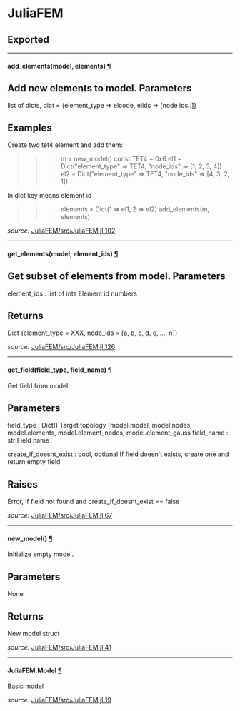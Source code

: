 # JuliaFEM

## Exported

---

<a id="method__add_elements.1" class="lexicon_definition"></a>
#### add_elements(model,  elements) [¶](#method__add_elements.1)
Add new elements to model.
Parameters
----------
list of dicts, dict = {element_type => elcode, elids => [node ids..]}

Examples
--------
Create two tet4 element and add them:

>>> m = new_model()
>>> const TET4 = 0x6
>>> el1 = Dict("element_type" => TET4, "node_ids" => [1, 2, 3, 4])
>>> el2 = Dict("element_type" => TET4, "node_ids" => [4, 3, 2, 1])

In dict key means element id

>>> elements = Dict(1 => el1, 2 => el2)
>>> add_elements(m, elements)



*source:*
[JuliaFEM/src/JuliaFEM.jl:102](https://github.com/JuliaFEM/JuliaFEM.jl/tree/e4544d2b8d034469617e908134cbae74008ba189/src/JuliaFEM.jl#L102)

---

<a id="method__get_elements.1" class="lexicon_definition"></a>
#### get_elements(model,  element_ids) [¶](#method__get_elements.1)
Get subset of elements from model.
Parameters
----------
element_ids : list of ints
    Element id numbers

Returns
-------
Dict
{element_type = XXX, node_ids = [a, b, c, d, e, ..., n]}


*source:*
[JuliaFEM/src/JuliaFEM.jl:126](https://github.com/JuliaFEM/JuliaFEM.jl/tree/e4544d2b8d034469617e908134cbae74008ba189/src/JuliaFEM.jl#L126)

---

<a id="method__get_field.1" class="lexicon_definition"></a>
#### get_field(field_type,  field_name) [¶](#method__get_field.1)
Get field from model.

Parameters
----------
field_type : Dict()
    Target topology (model.model, model.nodes, model.elements,
                     model.element_nodes, model.element_gauss
field_name : str
    Field name

create_if_doesnt_exist : bool, optional
    If field doesn't exists, create one and return empty field

Raises
------
Error, if field not found and create_if_doesnt_exist == false


*source:*
[JuliaFEM/src/JuliaFEM.jl:67](https://github.com/JuliaFEM/JuliaFEM.jl/tree/e4544d2b8d034469617e908134cbae74008ba189/src/JuliaFEM.jl#L67)

---

<a id="method__new_model.1" class="lexicon_definition"></a>
#### new_model() [¶](#method__new_model.1)
Initialize empty model.

Parameters
----------
None

Returns
-------
New model struct


*source:*
[JuliaFEM/src/JuliaFEM.jl:41](https://github.com/JuliaFEM/JuliaFEM.jl/tree/e4544d2b8d034469617e908134cbae74008ba189/src/JuliaFEM.jl#L41)

---

<a id="type__model.1" class="lexicon_definition"></a>
#### JuliaFEM.Model [¶](#type__model.1)
Basic model


*source:*
[JuliaFEM/src/JuliaFEM.jl:19](https://github.com/JuliaFEM/JuliaFEM.jl/tree/e4544d2b8d034469617e908134cbae74008ba189/src/JuliaFEM.jl#L19)

